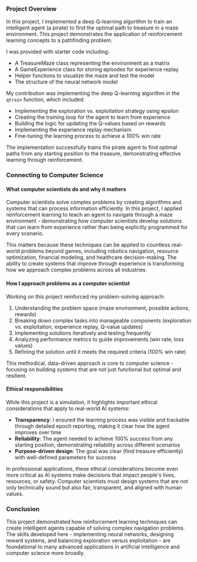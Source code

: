 ### Project Overview
In this project, I implemented a deep Q-learning algorithm to train an intelligent agent (a pirate) to find the optimal path to treasure in a maze environment. This project demonstrates the application of reinforcement learning concepts to a pathfinding problem.

I was provided with starter code including:
- A TreasureMaze class representing the environment as a matrix
- A GameExperience class for storing episodes for experience replay
- Helper functions to visualize the maze and test the model
- The structure of the neural network model

My contribution was implementing the deep Q-learning algorithm in the `qtrain` function, which included:
- Implementing the exploration vs. exploitation strategy using epsilon
- Creating the training loop for the agent to learn from experience
- Building the logic for updating the Q-values based on rewards
- Implementing the experience replay mechanism
- Fine-tuning the learning process to achieve a 100% win rate

The implementation successfully trains the pirate agent to find optimal paths from any starting position to the treasure, demonstrating effective learning through reinforcement.

### Connecting to Computer Science

#### What computer scientists do and why it matters
Computer scientists solve complex problems by creating algorithms and systems that can process information efficiently. In this project, I applied reinforcement learning to teach an agent to navigate through a maze environment - demonstrating how computer scientists develop solutions that can learn from experience rather than being explicitly programmed for every scenario.

This matters because these techniques can be applied to countless real-world problems beyond games, including robotics navigation, resource optimization, financial modeling, and healthcare decision-making. The ability to create systems that improve through experience is transforming how we approach complex problems across all industries.

#### How I approach problems as a computer scientist
Working on this project reinforced my problem-solving approach:
1. Understanding the problem space (maze environment, possible actions, rewards)
2. Breaking down complex tasks into manageable components (exploration vs. exploitation, experience replay, Q-value updates)
3. Implementing solutions iteratively and testing frequently
4. Analyzing performance metrics to guide improvements (win rate, loss values)
5. Refining the solution until it meets the required criteria (100% win rate)

This methodical, data-driven approach is core to computer science - focusing on building systems that are not just functional but optimal and resilient.

#### Ethical responsibilities
While this project is a simulation, it highlights important ethical considerations that apply to real-world AI systems:

- **Transparency**: I ensured the learning process was visible and trackable through detailed epoch reporting, making it clear how the agent improves over time
- **Reliability**: The agent needed to achieve 100% success from any starting position, demonstrating reliability across different scenarios
- **Purpose-driven design**: The goal was clear (find treasure efficiently) with well-defined parameters for success

In professional applications, these ethical considerations become even more critical as AI systems make decisions that impact people's lives, resources, or safety. Computer scientists must design systems that are not only technically sound but also fair, transparent, and aligned with human values.

### Conclusion
This project demonstrated how reinforcement learning techniques can create intelligent agents capable of solving complex navigation problems. The skills developed here - implementing neural networks, designing reward systems, and balancing exploration versus exploitation - are foundational to many advanced applications in artificial intelligence and computer science more broadly.
